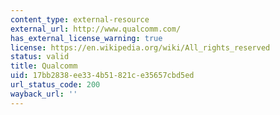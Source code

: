 ```yaml
---
content_type: external-resource
external_url: http://www.qualcomm.com/
has_external_license_warning: true
license: https://en.wikipedia.org/wiki/All_rights_reserved
status: valid
title: Qualcomm
uid: 17bb2838-ee33-4b51-821c-e35657cbd5ed
url_status_code: 200
wayback_url: ''
---
```

